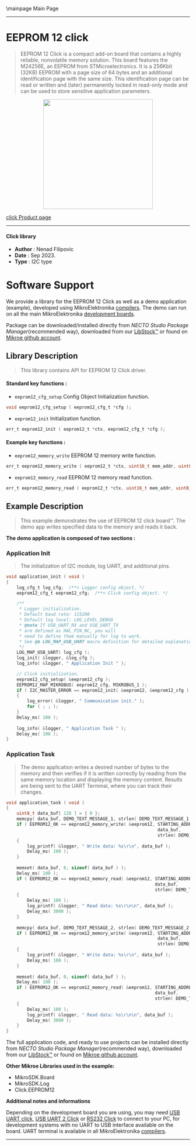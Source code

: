 \mainpage Main Page

---
# EEPROM 12 click

> EEPROM 12 Click is a compact add-on board that contains a highly reliable, nonvolatile memory solution. This board features the M24256E, an EEPROM from STMicroelectronics. It is a 256Kbit (32KB) EEPROM with a page size of 64 bytes and an additional identification page with the same size. This identification page can be read or written and (later) permanently locked in read-only mode and can be used to store sensitive application parameters.

<p align="center">
  <img src="https://download.mikroe.com/images/click_for_ide/eeprom12_click.png" height=300px>
</p>

[click Product page](https://www.mikroe.com/eeprom-12-click)

---


#### Click library

- **Author**        : Nenad Filipovic
- **Date**          : Sep 2023.
- **Type**          : I2C type


# Software Support

We provide a library for the EEPROM 12 Click
as well as a demo application (example), developed using MikroElektronika
[compilers](https://www.mikroe.com/necto-studio).
The demo can run on all the main MikroElektronika [development boards](https://www.mikroe.com/development-boards).

Package can be downloaded/installed directly from *NECTO Studio Package Manager*(recommended way), downloaded from our [LibStock&trade;](https://libstock.mikroe.com) or found on [Mikroe github account](https://github.com/MikroElektronika/mikrosdk_click_v2/tree/master/clicks).

## Library Description

> This library contains API for EEPROM 12 Click driver.

#### Standard key functions :

- `eeprom12_cfg_setup` Config Object Initialization function.
```c
void eeprom12_cfg_setup ( eeprom12_cfg_t *cfg );
```

- `eeprom12_init` Initialization function.
```c
err_t eeprom12_init ( eeprom12_t *ctx, eeprom12_cfg_t *cfg );
```

#### Example key functions :

- `eeprom12_memory_write` EEPROM 12 memory write function.
```c
err_t eeprom12_memory_write ( eeprom12_t *ctx, uint16_t mem_addr, uint8_t *data_in, uint8_t len );
```

- `eeprom12_memory_read` EEPROM 12 memory read function.
```c
err_t eeprom12_memory_read ( eeprom12_t *ctx, uint16_t mem_addr, uint8_t *data_out, uint8_t len );
```

## Example Description

> This example demonstrates the use of EEPROM 12 click board™.
> The demo app writes specified data to the memory and reads it back.

**The demo application is composed of two sections :**

### Application Init

> The initialization of I2C module, log UART, and additional pins.

```c
void application_init ( void ) 
{
    log_cfg_t log_cfg;  /**< Logger config object. */
    eeprom12_cfg_t eeprom12_cfg;  /**< Click config object. */

    /** 
     * Logger initialization.
     * Default baud rate: 115200
     * Default log level: LOG_LEVEL_DEBUG
     * @note If USB_UART_RX and USB_UART_TX 
     * are defined as HAL_PIN_NC, you will 
     * need to define them manually for log to work. 
     * See @b LOG_MAP_USB_UART macro definition for detailed explanation.
     */
    LOG_MAP_USB_UART( log_cfg );
    log_init( &logger, &log_cfg );
    log_info( &logger, " Application Init " );

    // Click initialization.
    eeprom12_cfg_setup( &eeprom12_cfg );
    EEPROM12_MAP_MIKROBUS( eeprom12_cfg, MIKROBUS_1 );
    if ( I2C_MASTER_ERROR == eeprom12_init( &eeprom12, &eeprom12_cfg ) ) 
    {
        log_error( &logger, " Communication init." );
        for ( ; ; );
    }
    Delay_ms( 100 );
    
    log_info( &logger, " Application Task " );
    Delay_ms( 100 );
}
```

### Application Task

> The demo application writes a desired number of bytes to the memory 
> and then verifies if it is written correctly
> by reading from the same memory location and displaying the memory content.
> Results are being sent to the UART Terminal, where you can track their changes.

```c
void application_task ( void ) 
{
    uint8_t data_buf[ 128 ] = { 0 };
    memcpy( data_buf, DEMO_TEXT_MESSAGE_1, strlen( DEMO_TEXT_MESSAGE_1 ) );
    if ( EEPROM12_OK == eeprom12_memory_write( &eeprom12, STARTING_ADDRESS, 
                                                          data_buf, 
                                                          strlen( DEMO_TEXT_MESSAGE_1 ) ) )
    {
        log_printf( &logger, " Write data: %s\r\n", data_buf );
        Delay_ms( 100 );
    }
    
    memset( data_buf, 0, sizeof( data_buf ) );
    Delay_ms( 100 );
    if ( EEPROM12_OK == eeprom12_memory_read( &eeprom12, STARTING_ADDRESS, 
                                                         data_buf, 
                                                         strlen( DEMO_TEXT_MESSAGE_1 ) ) )
    {
        Delay_ms( 100 );
        log_printf( &logger, " Read data: %s\r\n\n", data_buf );
        Delay_ms( 3000 );
    }
    
    memcpy( data_buf, DEMO_TEXT_MESSAGE_2, strlen( DEMO_TEXT_MESSAGE_2 ) );
    if ( EEPROM12_OK == eeprom12_memory_write( &eeprom12, STARTING_ADDRESS, 
                                                          data_buf, 
                                                          strlen( DEMO_TEXT_MESSAGE_2 ) ) )
    {
        log_printf( &logger, " Write data: %s\r\n", data_buf );
        Delay_ms( 100 );
    }
    
    memset( data_buf, 0, sizeof( data_buf ) );
    Delay_ms( 100 );
    if ( EEPROM12_OK == eeprom12_memory_read( &eeprom12, STARTING_ADDRESS, 
                                                         data_buf, 
                                                         strlen( DEMO_TEXT_MESSAGE_2 ) ) )
    {
        Delay_ms( 100 );
        log_printf( &logger, " Read data: %s\r\n\n", data_buf );
        Delay_ms( 3000 );
    }
}
```

The full application code, and ready to use projects can be installed directly from *NECTO Studio Package Manager*(recommended way), downloaded from our [LibStock&trade;](https://libstock.mikroe.com) or found on [Mikroe github account](https://github.com/MikroElektronika/mikrosdk_click_v2/tree/master/clicks).

**Other Mikroe Libraries used in the example:**

- MikroSDK.Board
- MikroSDK.Log
- Click.EEPROM12

**Additional notes and informations**

Depending on the development board you are using, you may need
[USB UART click](https://www.mikroe.com/usb-uart-click),
[USB UART 2 Click](https://www.mikroe.com/usb-uart-2-click) or
[RS232 Click](https://www.mikroe.com/rs232-click) to connect to your PC, for
development systems with no UART to USB interface available on the board. UART
terminal is available in all MikroElektronika
[compilers](https://shop.mikroe.com/compilers).

---
